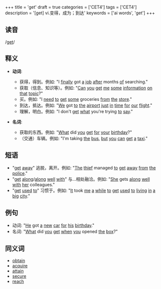 +++
title = 'get'
draft = true
categories = ['CET4']
tags = ['CET4']
description = '[get] vi.变得，成为；到达'
keywords = ['ai words', 'get']
+++

## 读音
/[get](/post/get/)/

## 释义
- **动词**:
  - 获得，得到。例如: "I [finally](/post/finally/) got [a](/post/a/) [job](/post/job/) [after](/post/after/) months [of](/post/of/) searching."
  - 获取（信息、知识等）。例如: "[Can](/post/can/) [you](/post/you/) [get](/post/get/) [me](/post/me/) [some](/post/some/) [information](/post/information/) [on](/post/on/) [that](/post/that/) [topic](/post/topic/)?"
  - 买。例如: "I [need](/post/need/) [to](/post/to/) [get](/post/get/) [some](/post/some/) groceries [from](/post/from/) [the](/post/the/) [store](/post/store/)."
  - 到达，抵达。例如: "[We](/post/we/) got [to](/post/to/) [the](/post/the/) [airport](/post/airport/) [just](/post/just/) [in](/post/in/) [time](/post/time/) [for](/post/for/) [our](/post/our/) [flight](/post/flight/)."
  - 理解，明白。例如: "I don't [get](/post/get/) [what](/post/what/) you're trying [to](/post/to/) [say](/post/say/)."

- **名词**:
  - 获取的东西。例如: "[What](/post/what/) did [you](/post/you/) [get](/post/get/) [for](/post/for/) [your](/post/your/) [birthday](/post/birthday/)?"
  - （交通）车辆。例如: "I'm taking [the](/post/the/) [bus](/post/bus/), [but](/post/but/) [you](/post/you/) [can](/post/can/) [get](/post/get/) [a](/post/a/) [taxi](/post/taxi/)."

## 短语
- "[get](/post/get/) [away](/post/away/)" 逃脱，离开。例如: "[The](/post/the/) [thief](/post/thief/) managed [to](/post/to/) [get](/post/get/) [away](/post/away/) [from](/post/from/) [the](/post/the/) [police](/post/police/)."
- "[get](/post/get/) [along](/post/along/)/[along](/post/along/) [well](/post/well/) [with](/post/with/)" 与...相处融洽。例如: "[She](/post/she/) gets [along](/post/along/) [well](/post/well/) [with](/post/with/) [her](/post/her/) colleagues."
- "[get](/post/get/) [used](/post/used/) [to](/post/to/)" 习惯于。例如: "[It](/post/it/) took [me](/post/me/) [a](/post/a/) [while](/post/while/) [to](/post/to/) [get](/post/get/) [used](/post/used/) [to](/post/to/) [living](/post/living/) [in](/post/in/) [a](/post/a/) [big](/post/big/) [city](/post/city/)."

## 例句
- 动词: "[He](/post/he/) got [a](/post/a/) [new](/post/new/) [car](/post/car/) [for](/post/for/) [his](/post/his/) [birthday](/post/birthday/)."
- 名词: "[What](/post/what/) did [you](/post/you/) [get](/post/get/) [when](/post/when/) [you](/post/you/) opened [the](/post/the/) [box](/post/box/)?"

## 同义词
- [obtain](/post/obtain/)
- [acquire](/post/acquire/)
- [attain](/post/attain/)
- [secure](/post/secure/)
- [reach](/post/reach/)
